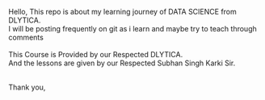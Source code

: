 Hello, This repo is about my learning journey of DATA SCIENCE from DLYTICA. <br>
I will be posting frequently on git as i learn and maybe try to teach through comments <br>
<br>
This Course is Provided by our Respected DLYTICA. <br>
And the lessons are given by our Respected Subhan Singh Karki Sir. <br>
<br>

Thank you,
